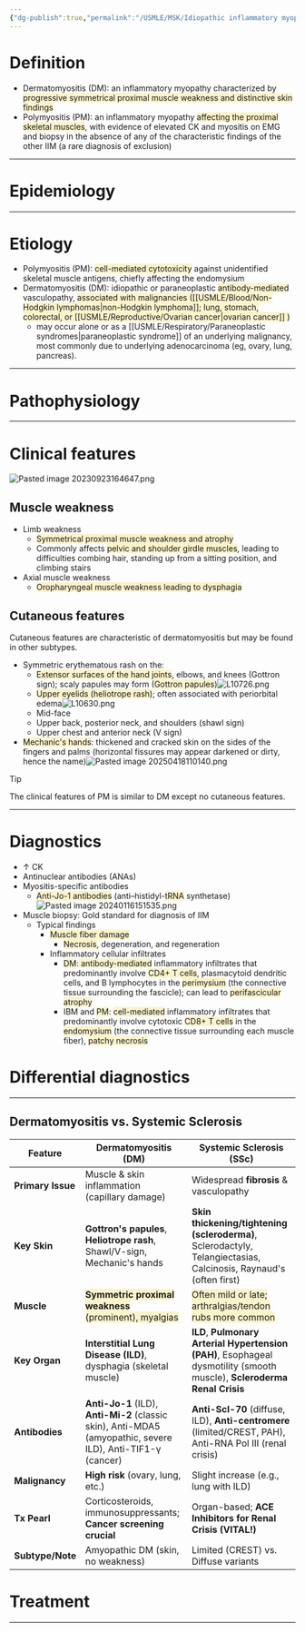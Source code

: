 ```yaml
---
{"dg-publish":true,"permalink":"/USMLE/MSK/Idiopathic inflammatory myopathies/"}
---
```


# Definition
- Dermatomyositis (DM): an inflammatory myopathy characterized by <span style="background:rgba(240, 200, 0, 0.2)">progressive symmetrical proximal muscle weakness and distinctive skin findings</span>
- Polymyositis (PM): an inflammatory myopathy <span style="background:rgba(240, 200, 0, 0.2)">affecting the proximal skeletal muscles</span>, with evidence of elevated CK and myositis on EMG and biopsy in the absence of any of the characteristic findings of the other IIM (a rare diagnosis of exclusion)

---
# Epidemiology


---
# Etiology
- Polymyositis (PM): <span style="background:rgba(240, 200, 0, 0.2)">cell-mediated cytotoxicity</span> against unidentified skeletal muscle antigens, chiefly affecting the endomysium
- Dermatomyositis (DM): idiopathic or paraneoplastic <span style="background:rgba(240, 200, 0, 0.2)">antibody-mediated </span>vasculopathy, <span style="background:rgba(240, 200, 0, 0.2)">associated with malignancies ([[USMLE/Blood/Non-Hodgkin lymphomas\|non-Hodgkin lymphoma]]; lung, stomach, colorectal, or [[USMLE/Reproductive/Ovarian cancer\|ovarian cancer]] )</span>
	- may occur alone or as a [[USMLE/Respiratory/Paraneoplastic syndromes\|paraneoplastic syndrome]] of an underlying malignancy, most commonly due to underlying adenocarcinoma (eg, ovary, lung, pancreas).

---
# Pathophysiology


---
# Clinical features
![Pasted image 20230923164647.png](/img/user/appendix/Pasted%20image%2020230923164647.png)
## Muscle weakness
- Limb weakness
	- <span style="background:rgba(240, 200, 0, 0.2)">Symmetrical proximal muscle weakness and atrophy</span>
	- Commonly affects <span style="background:rgba(240, 200, 0, 0.2)">pelvic and shoulder girdle muscles</span>, leading to difficulties combing hair, standing up from a sitting position, and climbing stairs
- Axial muscle weakness
	- <span style="background:rgba(240, 200, 0, 0.2)">Oropharyngeal muscle weakness leading to dysphagia</span>
## Cutaneous features 
Cutaneous features are characteristic of dermatomyositis but may be found in other subtypes.
- Symmetric erythematous rash on the: 
	- <span style="background:rgba(240, 200, 0, 0.2)">Extensor surfaces of the hand joints</span>, elbows, and knees (Gottron sign); scaly papules may form (<span style="background:rgba(240, 200, 0, 0.2)">Gottron papules</span>)![L10726.png](/img/user/appendix/L10726.png)
	- <span style="background:rgba(240, 200, 0, 0.2)">Upper eyelids (heliotrope rash)</span>; often associated with periorbital edema![L10630.png](/img/user/appendix/L10630.png)
	- Mid-face 
	- Upper back, posterior neck, and shoulders (shawl sign)
	- Upper chest and anterior neck (V sign)
- <span style="background:rgba(240, 200, 0, 0.2)">Mechanic's hands</span>: thickened and cracked skin on the sides of the fingers and palms (horizontal fissures may appear darkened or dirty, hence the name)![Pasted image 20250418110140.png](/img/user/appendix/Pasted%20image%2020250418110140.png)



>[!tip] 
>The clinical features of PM is similar to DM except no cutaneous features.

---
# Diagnostics
- ↑ CK
- Antinuclear antibodies (ANAs)
- Myositis-specific antibodies
	- <span style="background:rgba(240, 200, 0, 0.2)">Anti-Jo-1 antibodies</span> (anti–histidyl-<span style="background:rgba(240, 200, 0, 0.2)">tRNA</span> synthetase)![Pasted image 20240116151535.png](/img/user/appendix/Pasted%20image%2020240116151535.png)
- Muscle biopsy: Gold standard for diagnosis of IIM
	- Typical findings
		- <span style="background:rgba(240, 200, 0, 0.2)">Muscle fiber damage</span>
			- <span style="background:rgba(240, 200, 0, 0.2)">Necrosis</span>, degeneration, and regeneration
		- Inflammatory cellular infiltrates
			- <span style="background:rgba(240, 200, 0, 0.2)">DM</span>:<span style="background:rgba(240, 200, 0, 0.2)"> antibody-mediated</span> inflammatory infiltrates that predominantly involve <span style="background:rgba(240, 200, 0, 0.2)">CD4+ T cells</span>, plasmacytoid dendritic cells, and B lymphocytes in the <span style="background:rgba(240, 200, 0, 0.2)">perimysium</span> (the connective tissue surrounding the fascicle); can lead to <span style="background:rgba(240, 200, 0, 0.2)">perifascicular atrophy  </span>
			- IBM and <span style="background:rgba(240, 200, 0, 0.2)">PM</span>: <span style="background:rgba(240, 200, 0, 0.2)">cell-mediated</span> inflammatory infiltrates that predominantly involve cytotoxic <span style="background:rgba(240, 200, 0, 0.2)">CD8+ T cells</span> in the <span style="background:rgba(240, 200, 0, 0.2)">endomysium</span> (the connective tissue surrounding each muscle fiber), <span style="background:rgba(240, 200, 0, 0.2)">patchy necrosis</span>

# Differential diagnostics
---
## Dermatomyositis vs. Systemic Sclerosis

| **Feature**       | **Dermatomyositis (DM)**                                                                                     | **Systemic Sclerosis (SSc)**                                                                                             |
| ----------------- | ------------------------------------------------------------------------------------------------------------ | ------------------------------------------------------------------------------------------------------------------------ |
| **Primary Issue** | Muscle & skin inflammation (capillary damage)                                                                | Widespread **fibrosis** & vasculopathy                                                                                   |
| **Key Skin**      | **Gottron's papules**, **Heliotrope rash**, Shawl/V-sign, Mechanic's hands                                   | **Skin thickening/tightening (scleroderma)**, Sclerodactyly, Telangiectasias, Calcinosis, Raynaud's (often first)        |
| **Muscle**        | <span style="background:rgba(240, 200, 0, 0.2)">**Symmetric proximal weakness** (prominent), myalgias</span> | <span style="background:rgba(240, 200, 0, 0.2)">Often mild or late; arthralgias/tendon rubs more common</span>           |
| **Key Organ**     | **Interstitial Lung Disease (ILD)**, dysphagia (skeletal muscle)                                             | **ILD**, **Pulmonary Arterial Hypertension (PAH)**, Esophageal dysmotility (smooth muscle), **Scleroderma Renal Crisis** |
| **Antibodies**    | **Anti-Jo-1** (ILD), **Anti-Mi-2** (classic skin), Anti-MDA5 (amyopathic, severe ILD), Anti-TIF1-γ (cancer)  | **Anti-Scl-70** (diffuse, ILD), **Anti-centromere** (limited/CREST, PAH), Anti-RNA Pol III (renal crisis)                |
| **Malignancy**    | **High risk** (ovary, lung, etc.)                                                                            | Slight increase (e.g., lung with ILD)                                                                                    |
| **Tx Pearl**      | Corticosteroids, immunosuppressants; **Cancer screening crucial**                                            | Organ-based; **ACE Inhibitors for Renal Crisis (VITAL!)**                                                                |
| **Subtype/Note**  | Amyopathic DM (skin, no weakness)                                                                            | Limited (CREST) vs. Diffuse variants                                                                                     |
# Treatment


---
